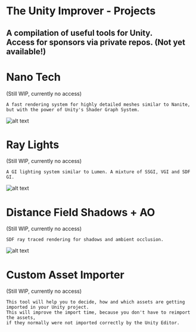 # The Unity Improver - Projects
A compilation of useful tools for Unity.<br/> Access for sponsors via private repos. (Not yet available!)
---
# Nano Tech
(Still WIP, currently no access)<br/>
```
A fast rendering system for highly detailed meshes similar to Nanite, 
but with the power of Unity's Shader Graph System.
```
![alt text](https://fraglights.com/Pics/NanoTechPreview.jpg)

# Ray Lights
(Still WIP, currently no access)<br/>
```
A GI lighting system similar to Lumen. A mixture of SSGI, VGI and SDF GI.
```
![alt text](https://fraglights.com/Pics/LumixLightsPreview2.jpg)

# Distance Field Shadows + AO
(Still WIP, currently no access)<br/>
```
SDF ray traced rendering for shadows and ambient occlusion.
```
![alt text](https://fraglights.com/Pics/DFAOPreview.jpg)

# Custom Asset Importer
(Still WIP, currently no access)<br/>
```
This tool will help you to decide, how and which assets are getting imported in your Unity project.
This will improve the import time, because you don't have to reimport the assets, 
if they normally were not imported correctly by the Unity Editor.
```
